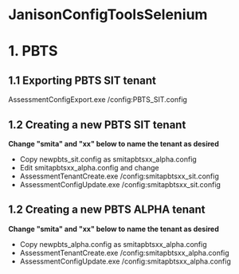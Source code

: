 # JanisonConfigToolsSelenium

# 1. PBTS

## 1.1 Exporting PBTS SIT tenant

AssessmentConfigExport.exe /config:PBTS_SIT.config

## 1.2 Creating a new PBTS SIT tenant

__Change "smita" and "xx" below to name the tenant as desired__

- Copy newpbts_sit.config as smitapbtsxx_alpha.config
- Edit smitapbtsxx_alpha.config and change 
- AssessmentTenantCreate.exe /config:smitapbtsxx_sit.config
- AssessmentConfigUpdate.exe /config:smitapbtsxx_sit.config

## 1.2 Creating a new PBTS ALPHA tenant

__Change "smita" and "xx" below to name the tenant as desired__

- Copy newpbts_alpha.config as smitapbtsxx_alpha.config
- AssessmentTenantCreate.exe /config:smitapbtsxx_alpha.config
- AssessmentConfigUpdate.exe /config:smitapbtsxx_alpha.config

